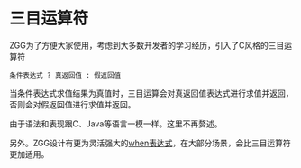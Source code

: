 # 三目运算符

ZGG为了方便大家使用，考虑到大多数开发者的学习经历，引入了C风格的三目运算符

```
条件表达式 ? 真返回值 : 假返回值
```

当条件表达式求值结果为真值时，三目运算会对真返回值表达式进行求值并返回，否则会对假返回值进行求值并返回。

由于语法和表现跟C、Java等语言一模一样。这里不再赘述。

另外。ZGG设计有更为灵活强大的[when表达式](condition_whenexpr.md)，在大部分场景，会比三目运算符更加适用。